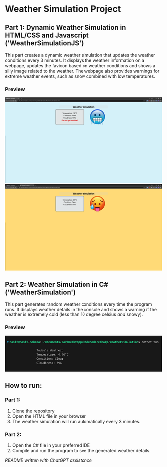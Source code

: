 # Weather Simulation Project

## Part 1: Dynamic Weather Simulation in HTML/CSS and Javascript ('WeatherSimulationJS')
This part creates a dynamic weather simulation that updates the weather conditions every 3 minutes. It displays the weather information on a webpage, updates the favicon based on weather conditions and shows a silly image related to the weather. The webpage also provides warnings for extreme weather events, such as snow combined with low temperatures.

### Preview

[![Thumbnail 1](exampleimg1.jpg)](exampleimg1.jpg) 
[![Thumbnail 1](exampleimg2.jpg)](exampleimg2.jpg) 


## Part 2: Weather Simulation in C# ('WeatherSimulation')
This part generates random weather conditions every time the program runs. It displays weather details in the console and shows a warning if the weather is extremely cold (less than 10 degree celsius *and* snowy).

### Preview
[![Thumbnail 3](exampleimg3.jpg)](exampleimg3.jpg) 


## How to run:

### Part 1:
1. Clone the repository
2. Open the HTML file in your browser
3. The weather simulation will run automatically every 3 minutes.

### Part 2:
1. Open the C# file in your preferred IDE
2. Compile and run the program to see the generated weather details.


*README written with ChatGPT assistance*
